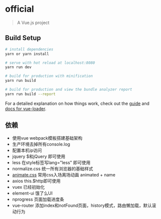 # official

> A Vue.js project

## Build Setup

``` bash
# install dependencies
yarn or yarn install 

# serve with hot reload at localhost:8080
yarn run dev

# build for production with minification
yarn run build

# build for production and view the bundle analyzer report
yarn run build --report
```

For a detailed explanation on how things work, check out the [guide](http://vuejs-templates.github.io/webpack/) and [docs for vue-loader](http://vuejs.github.io/vue-loader).

## 依赖
* 使用vue webpack模板搭建基础架构
* 生产环境去掉所有console.log
* 配置本机ip访问
* jquery          $和jQuery 即可使用
* less            在style标签写lang="less" 即可使用
* normalize.css   统一所有浏览器的基础样式
* [animate.css](https://daneden.github.io/animate.css/?utm_campaign=content-curation&utm_medium=website&utm_source=angular-js.in)     常用css入场离场动画 animated + name  
* axios           this.$http即可使用
* vuex            已经初始化
* element-ui      饿了么UI
* nprogress       页面加载进度条
* vue-router      添加index和notFound页面，history模式，路由懒加载，默认滚动行为